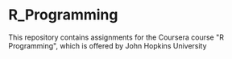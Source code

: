 # R_Programming

This repository contains assignments for the Coursera course "R Programming", which is offered by John Hopkins University
